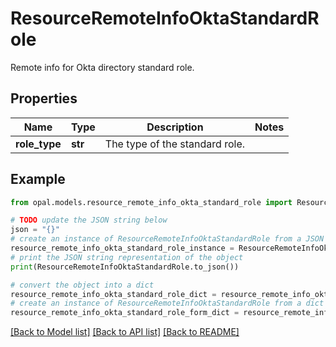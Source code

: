 # ResourceRemoteInfoOktaStandardRole

Remote info for Okta directory standard role.

## Properties

Name | Type | Description | Notes
------------ | ------------- | ------------- | -------------
**role_type** | **str** | The type of the standard role. | 

## Example

```python
from opal.models.resource_remote_info_okta_standard_role import ResourceRemoteInfoOktaStandardRole

# TODO update the JSON string below
json = "{}"
# create an instance of ResourceRemoteInfoOktaStandardRole from a JSON string
resource_remote_info_okta_standard_role_instance = ResourceRemoteInfoOktaStandardRole.from_json(json)
# print the JSON string representation of the object
print(ResourceRemoteInfoOktaStandardRole.to_json())

# convert the object into a dict
resource_remote_info_okta_standard_role_dict = resource_remote_info_okta_standard_role_instance.to_dict()
# create an instance of ResourceRemoteInfoOktaStandardRole from a dict
resource_remote_info_okta_standard_role_form_dict = resource_remote_info_okta_standard_role.from_dict(resource_remote_info_okta_standard_role_dict)
```
[[Back to Model list]](../README.md#documentation-for-models) [[Back to API list]](../README.md#documentation-for-api-endpoints) [[Back to README]](../README.md)


